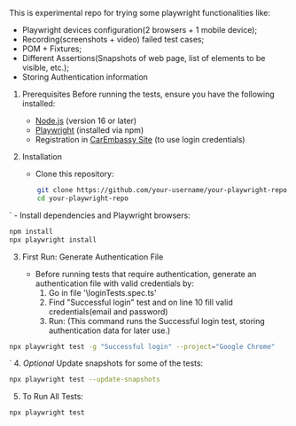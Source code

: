 This is experimental repo for trying some playwright functionalities like:
- Playwright devices configuration(2 browsers + 1 mobile device);
- Recording(screenshots + video) failed test cases;
- POM + Fixtures;
- Different Assertions(Snapshots of web page, list of elements to be visible, etc.);
- Storing Authentication information


1. Prerequisites
    Before running the tests, ensure you have the following installed:

    - [Node.js](https://nodejs.org/) (version 16 or later)
    - [Playwright](https://playwright.dev/) (installed via npm)
    - Registration in [CarEmbassy Site](https://www.carembassy.com/) (to use login credentials)

2. Installation
    - Clone this repository:
```sh   
       git clone https://github.com/your-username/your-playwright-repo.git
       cd your-playwright-repo
```
`
    - Install dependencies and Playwright browsers:
```sh
npm install
npx playwright install
```

3. First Run: Generate Authentication File

    - Before running tests that require authentication, generate an authentication file with valid credentials by:
        1. Go in file '\loginTests.spec.ts'
        2. Find "Successful login" test and on line 10 fill valid credentials(email and password) 
        3. Run: (This command runs the Successful login test, storing authentication data for later use.)
```sh
npx playwright test -g "Successful login" --project="Google Chrome"
```
`
        4. *Optional* Update snapshots for some of the tests:
```sh
npx playwright test --update-snapshots
```
        
5. To Run All Tests:
```sh
npx playwright test
```
